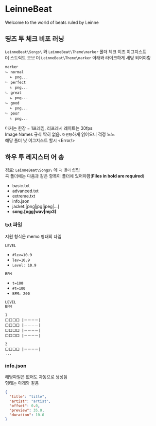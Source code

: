 # LeinneBeat
Welcome to the world of beats ruled by Leinne

## 띵즈 투 체크 비포 러닝
`LeinneBeat\Songs\` 와 `LeinneBeat\Theme\marker` 폴더 체크 이즈 이그지스트  
더 스트럭트 오브 더 `LeinneBeat\Theme\marker` 아래와 라이크하게 세팅 되어야함
```
marker
ㄴ normal
  ㄴ png...
ㄴ perfect
  ㄴ png...
ㄴ great
  ㄴ png...
ㄴ good
  ㄴ png...
ㄴ poor
  ㄴ png...
```
마커는 한장 = 1프레임, 리프레시 레이트는 30fps  
Image Names 규칙 딱히 없음. `어센딩`하게 읽어오니 걱정 노노  
해당 폴더 낫 이그지스트 할시 \<Error/>  

## 하우 투 레지스터 어 송
경로: `LeinneBeat\Songs\` 에 `곡 폴더` 삽입  
곡 폴더에는 다음과 같은 항목이 폴더에 있어야함(**Files in bold are required**)
* basic.txt
* advanced.txt
* extreme.txt
* info.json
* jacket.\[png|jpg|jpeg|...]
* **song.\[ogg|wav|mp3]**

### txt 파일
지원 형식은 memo 형태의 타입  

`LEVEL`
* `#lev=10.9`
* `lev=10.9`
* `Level: 10.9`

`BPM`
* `t=100`
* `#t=100`
* `BPM: 200`
```
LEVEL
BPM

1
口口口口 |－－－－|
口口口口 |－－－－|
口口口口 |－－－－|
口口口口 |－－－－|

2
口口口口 |－－－－|
...
```

### info.json
해당파일은 없어도 자동으로 생성됨  
형태는 아래와 같음
```json
{
  "title": "title",
  "artist": "artist",
  "offset": 0.0,
  "preview": 35.0,
  "duration": 10.0
}
```
